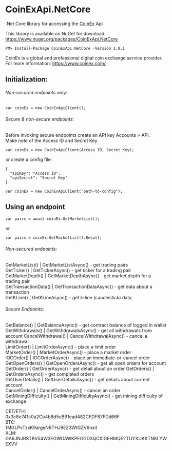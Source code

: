 # CoinExApi.NetCore  
.Net Core library for accessing the [CoinEx](https://www.coinex.com) Api  

This library is available on NuGet for download: https://www.nuget.org/packages/CoinExApi.NetCore  
```
PM> Install-Package CoinExApi.NetCore -Version 1.0.1
```

CoinEx is a global and professional digital coin exchange service provider.  
For more information: https://www.coinex.com/  
  
## Initialization:  
  
###### Non-secured endpoints only:  
```
var coinEx = new CoinExApiClient(); 
```  
  
###### Secure & non-secure endpoints:  
Before invoking secure endpoints create an API key Accounts > API.  
Make note of the Access ID and Secret Key.  
```
var coinEx = new CoinExApiClient(Access ID, Secret Key);  
```  
or create a config file:  
```
{
  "apiKey": "Access ID",
  "apiSecret": "Secret Key"
}

var coinEx = new CoinExApiClient("path-to-config");  
```

  
## Using an endpoint  
```
var pairs = await coinEx.GetMarketList();
```
or  
```
var pairs = coinEx.GetMarketList().Result;
```  

###### Non-secured endpoints:  
GetMarketList() | GetMarketListAsync() - get trading pairs  
GetTicker() | GetTickerAsync() - get ticker for a trading pair  
GetMarketDepth() | GetMarketDepthAsync() - get market depth for a trading pair  
GetTransactionData() | GetTransactionDataAsync() - get data about a transaction  
GetKLine() | GetKLineAsync() - get k-line (candlestick) data  
  
###### Secure Endpoints:  
GetBalance() | GetBalanceAsync() - get contract balance of logged in wallet  
GetWithdrawals() | GetWithdrawalsAsync() - get all withdrawals from account
CancelWithdrawal() | CancelWithdrawalAsync() - cancel a withdrawal  
LimitOrder() | LimitOrderAsync() - place a limit order  
MarketOrder() | MarketOrderAsync() - place a market order  
IOCOrder() | IOCOrderAsync() - place an immediate-or-cancel order  
GetOpenOrders() | GetOpenOrdersAsync() - get all open orders for account  
GetOrder() | GetOrderAsync() - get detail about an order
GetOrders() | GetOrdersAsync() - get completed orders  
GetUserDetails() | GetUserDetailsAsync() - get details about current account  
CancelOrder() | CancelOrderAsync() - cancel an order  
GetMiningDifficulty() | GetMiningDifficultyAsync() - get mining difficulty of exchange  

CET/ETH:  
0x3c8e741c0a2Cb4b8d5cBB1ead482CFDF87FDd66F  
BTC:  
1MGLPvTzxK9argeNRTHJ9EZ3WtGZV6nxit  
XLM:  
GA6JNJRSTBV54W3EGWDAWKPEGGD3QCXIGEHMQE2TUYXUKKTNKLYWEXVV  
